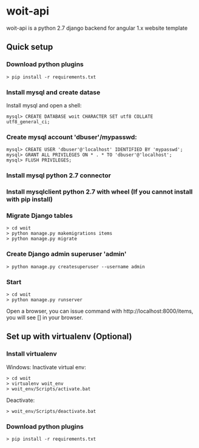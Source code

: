 # woit-api
woit-api is a python 2.7 django backend for angular 1.x website template

## Quick setup

### Download python plugins
```
> pip install -r requirements.txt
```

### Install mysql and create datase
Install mysql and open a shell:
```
mysql> CREATE DATABASE woit CHARACTER SET utf8 COLLATE utf8_general_ci;
```

### Create mysql account 'dbuser'/mypasswd:
```
mysql> CREATE USER 'dbuser'@'localhost' IDENTIFIED BY 'mypasswd';
mysql> GRANT ALL PRIVILEGES ON * . * TO 'dbuser'@'localhost';
mysql> FLUSH PRIVILEGES;
```

### Install mysql python 2.7 connector

### Install mysqlclient python 2.7 with wheel (If you cannot install with pip install)

### Migrate Django tables
```
> cd woit
> python manage.py makemigrations items
> python manage.py migrate
```

### Create Django admin superuser 'admin'
```
> python manage.py createsuperuser --username admin
```

### Start
```
> cd woit
> python manage.py runserver
```

Open a browser, you can issue command with http://localhost:8000/items, you will see [] in your browser.



## Set up with virtualenv (Optional)
### Install virtualenv
Windows:
Inactivate virtual env:
```
> cd woit
> virtualenv woit_env
> woit_env/Scripts/activate.bat
```

Deactivate:
```
> woit_env/Scripts/deactivate.bat
```
### Download python plugins
```
> pip install -r requirements.txt
```

